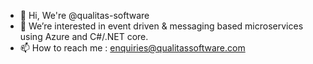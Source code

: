 - 👋 Hi, We're @qualitas-software
- 👀 We’re interested in event driven & messaging based microservices using Azure and C#/.NET core.
- 📫 How to reach me : enquiries@qualitassoftware.com

<!---
qualitas-software/qualitas-software is a ✨ special ✨ repository because its `README.md` (this file) appears on your GitHub profile.
You can click the Preview link to take a look at your changes.
--->

